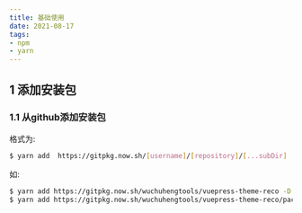 ```yaml
---
title: 基础使用
date: 2021-08-17
tags:
- npm
- yarn
---
```


## 1 添加安装包
### 1.1 从github添加安装包
格式为:
``` bash
$ yarn add  https://gitpkg.now.sh/[username]/[repository]/[...subDir]
```
如: 
``` bash 
$ yarn add https://gitpkg.now.sh/wuchuhengtools/vuepress-theme-reco -D  # 安装仓库
$ yarn add https://gitpkg.now.sh/wuchuhengtools/vuepress-theme-reco/packages/vuepress-theme-reco -D # 安装仓库下的子目录
```
<!--more-->

